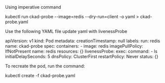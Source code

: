Using imperative command

kubectl run ckad-probe --image=redis  --dry-run=client -o yaml > ckad-probe.yaml


Use the following YAML file update yaml with livenessProbe

apiVersion: v1
kind: Pod
metadata:
  creationTimestamp: null
  labels:
    run: redis
  name: ckad-probe
spec:
  containers:
    - image: redis
      imagePullPolicy: IfNotPresent
      name: redis
      resources: {}
      livenessProbe:
        exec:
          command:
            - ls
        initialDelaySeconds: 5
  dnsPolicy: ClusterFirst
  restartPolicy: Never
status: {}

To recreate the pod, run the command:

kubectl create -f ckad-probe.yaml